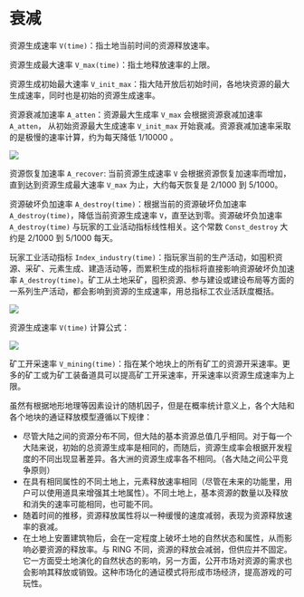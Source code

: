 # 衰减

资源生成速率 `V(time)`：指土地当前时间的资源释放速率。

资源生成最大速率 `V_max(time)`：指土地释放速率的上限。

资源生成初始最大速率 `V_init_max`：指大陆开放后初始时间，各地块资源的最大生成速率，同时也是初始的资源生成速率。

资源衰减加速率 `A_atten`：资源最大生成率 `V_max` 会根据资源衰减加速率 `A_atten`， 从初始资源最大生成速率 `V_init_max` 开始衰减。资源衰减加速率采取的是极慢的速率计算，约为每天降低 1/10000 。

![](../../../.gitbook/assets/att1.png)

资源恢复加速率 `A_recover`: 当前资源生成速率 `V` 会根据资源恢复加速率而增加，直到达到资源生成最大速率 `V_max` 为止，大约每天恢复是 2/1000 到 5/1000。

资源破坏负加速率 `A_destroy(time)`：根据当前的资源破坏负加速率 `A_destroy(time)`，降低当前资源生成速率 `V`，直至达到零。资源破坏负加速率 `A_destroy(time)` 与玩家的⼯业活动指标线性相关。这个常数 `Const_destroy` 大约是 2/1000 到 5/1000 每天。

玩家⼯业活动指标 `Index_industry(time)`：指玩家当前的生产活动，如囤积资源、采矿、元素生成、建造活动等，而累积⽣成的指标将直接影响资源破坏负加速率 `A_destroy(time)`。矿工从土地采矿，囤积资源、参与建设或建设布局等方面的一系列生产活动，都会影响到资源的生成速率，⽤总指标⼯农业活跃度概括。

![](../../../.gitbook/assets/att2.png)

资源生成速率 `V(time)` 计算公式：

![](../../../.gitbook/assets/att3.png)

矿工开采速率 `V_mining(time)`：指在某个地块上的所有矿工的资源开采速率。更多的矿工或为矿工装备道具可以提高矿工开采速率，开采速率以资源生成速率为上限。

虽然有根据地形地理等因素设计的随机因⼦，但是在概率统计意义上，各个⼤陆和各个地块的通证释放模型遵循以下规律：

* 尽管大陆之间的资源分布不同，但大陆的基本资源总值几乎相同。对于每一个大陆来说，初始的总资源生成率是相同的，而随后，资源生成率会根据开发程度的不同出现显著差异。各大洲的资源生成率各不相同。（各大陆之间公平竞争原则）
* 在具有相同属性的不同土地上，元素释放速率相同（尽管在未来的功能里，用户可以使用道具来增强其土地属性）。不同土地上，基本资源的数量以及释放和消失的速率可能相同，也可能不同。
* 随着时间的推移，资源释放属性将以一种缓慢的速度减弱，表现为资源释放速率的衰减。
* 在土地上安置建筑物后，会在一定程度上破坏土地的自然状态和属性，从而影响必要资源的释放率。与 RING 不同，资源的释放会减弱，但供应并不固定。它一方面受土地演化的自然状态的影响，另一方面，公开市场对资源的需求也会影响其释放或销毁。这种市场化的通证模式将形成市场经济，提高游戏的可玩性。

